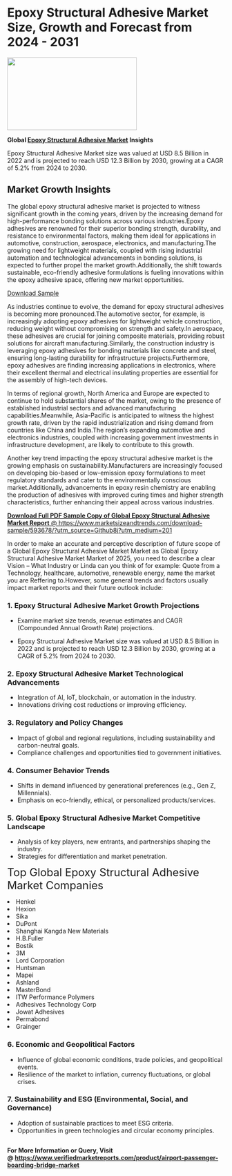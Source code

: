 <H1>Epoxy Structural Adhesive Market Size, Growth and Forecast from 2024 - 2031</H1><img class="aligncenter size-medium wp-image-584254" src="https://thirdeyenews.in/wp-content/uploads/2024/09/Global-Market-Research-300x168.jpeg" alt="" width="300" height="168" /><p><strong>Global&nbsp;<a href="https://www.marketsizeandtrends.com/download-sample/593678/?utm_source=Github8j?utm_medium=201">Epoxy Structural Adhesive Market</a> Insights</strong></p><p>Epoxy Structural Adhesive Market size was valued at USD 8.5 Billion in 2022 and is projected to reach USD 12.3 Billion by 2030, growing at a CAGR of 5.2% from 2024 to 2030.</p><p><h2>Market Growth Insights</h2> <p>The global epoxy structural adhesive market is projected to witness significant growth in the coming years, driven by the increasing demand for high-performance bonding solutions across various industries.Epoxy adhesives are renowned for their superior bonding strength, durability, and resistance to environmental factors, making them ideal for applications in automotive, construction, aerospace, electronics, and manufacturing.The growing need for lightweight materials, coupled with rising industrial automation and technological advancements in bonding solutions, is expected to further propel the market growth.Additionally, the shift towards sustainable, eco-friendly adhesive formulations is fueling innovations within the epoxy adhesive space, offering new market opportunities.</p> <p><a href="#">Download Sample</a></p> <p>As industries continue to evolve, the demand for epoxy structural adhesives is becoming more pronounced.The automotive sector, for example, is increasingly adopting epoxy adhesives for lightweight vehicle construction, reducing weight without compromising on strength and safety.In aerospace, these adhesives are crucial for joining composite materials, providing robust solutions for aircraft manufacturing.Similarly, the construction industry is leveraging epoxy adhesives for bonding materials like concrete and steel, ensuring long-lasting durability for infrastructure projects.Furthermore, epoxy adhesives are finding increasing applications in electronics, where their excellent thermal and electrical insulating properties are essential for the assembly of high-tech devices.</p> <p>In terms of regional growth, North America and Europe are expected to continue to hold substantial shares of the market, owing to the presence of established industrial sectors and advanced manufacturing capabilities.Meanwhile, Asia-Pacific is anticipated to witness the highest growth rate, driven by the rapid industrialization and rising demand from countries like China and India.The region’s expanding automotive and electronics industries, coupled with increasing government investments in infrastructure development, are likely to contribute to this growth.</p> <p>Another key trend impacting the epoxy structural adhesive market is the growing emphasis on sustainability.Manufacturers are increasingly focused on developing bio-based or low-emission epoxy formulations to meet regulatory standards and cater to the environmentally conscious market.Additionally, advancements in epoxy resin chemistry are enabling the production of adhesives with improved curing times and higher strength characteristics, further enhancing their appeal across various industries.</p> <p><a href="#"></p><p><span class=""><strong>Download Full PDF Sample Copy of Global Epoxy Structural Adhesive Market Report</strong> @ <a href="https://www.marketsizeandtrends.com/download-sample/593678/?utm_source=Github8j?utm_medium=201" target="_blank">https://www.marketsizeandtrends.com/download-sample/593678/?utm_source=Github8j?utm_medium=201</a></span></p><p>In order to make an accurate and perceptive description of future scope of a Global&nbsp;Epoxy Structural Adhesive Market Market as Global&nbsp;Epoxy Structural Adhesive Market Market of 2025, you need to describe a clear Vision &ndash; What Industry or Linda can you think of for example: Quote from a Technology, healthcare, automotive, renewable energy, name the market you are Reffering to.However, some general trends and factors usually impact market reports and their future outlook include:</p><h3>1.&nbsp;<strong>Epoxy Structural Adhesive Market Growth Projections</strong></h3><ul><li>Examine market size trends, revenue estimates and CAGR (Compounded Annual Growth Rate) projections.</li><li><p>Epoxy Structural Adhesive Market size was valued at USD 8.5 Billion in 2022 and is projected to reach USD 12.3 Billion by 2030, growing at a CAGR of 5.2% from 2024 to 2030.</p></li></ul><h3>2.&nbsp;<strong>Epoxy Structural Adhesive Market Technological Advancements</strong></h3><ul><li>Integration of AI, IoT, blockchain, or automation in the industry.</li><li>Innovations driving cost reductions or improving efficiency.</li></ul><h3>3.&nbsp;<strong>Regulatory and Policy Changes</strong></h3><ul><li>Impact of global and regional regulations, including sustainability and carbon-neutral goals.</li><li>Compliance challenges and opportunities tied to government initiatives.</li></ul><h3>4.&nbsp;<strong>Consumer Behavior Trends</strong></h3><ul><li>Shifts in demand influenced by generational preferences (e.g., Gen Z, Millennials).</li><li>Emphasis on eco-friendly, ethical, or personalized products/services.</li></ul><h3>5.&nbsp;<strong>Global Epoxy Structural Adhesive Market Competitive Landscape</strong></h3><ul><li>Analysis of key players, new entrants, and partnerships shaping the industry.</li><li>Strategies for differentiation and market penetration.</li></ul><p data-pm-slice="1 1 []"><span style="color: inherit; font-family: inherit; font-size: 25px;">Top Global Epoxy Structural Adhesive Market Companies</span></p><div class="" data-test-id=""><p><li>Henkel</li><li> Hexion</li><li> Sika</li><li> DuPont</li><li> Shanghai Kangda New Materials</li><li> H.B.Fuller</li><li> Bostik</li><li> 3M</li><li> Lord Corporation</li><li> Huntsman</li><li> Mapei</li><li> Ashland</li><li> MasterBond</li><li> ITW Performance Polymers</li><li> Adhesives Technology Corp</li><li> Jowat Adhesives</li><li> Permabond</li><li> Grainger</li></p></div><h3>6.&nbsp;<strong>Economic and Geopolitical Factors</strong></h3><ul><li>Influence of global economic conditions, trade policies, and geopolitical events.</li><li>Resilience of the market to inflation, currency fluctuations, or global crises.</li></ul><h3>7.&nbsp;<strong>Sustainability and ESG (Environmental, Social, and Governance)</strong></h3><ul><li>Adoption of sustainable practices to meet ESG criteria.</li><li>Opportunities in green technologies and circular economy principles.</li></ul><h2><strong style="font-size: 14px;">For More Information or Query, Visit @&nbsp;</strong><a style="background-color: #ffffff; font-size: 14px;" href="https://www.marketsizeandtrends.com/report/epoxy-structural-adhesive-market/" target="_blank">https://www.verifiedmarketreports.com/product/airport-passenger-boarding-bridge-market</a></h2>